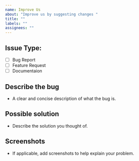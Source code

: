 ```yaml
---
name: Improve Us
about: "Improve us by suggesting changes "
title: ""
labels: ""
assignees: ""
---
```


## Issue Type:

- [ ] Bug Report
- [ ] Feature Request
- [ ] Documentaion

## **Describe the bug**

- A clear and concise description of what the bug is.

## **Possible solution**

- Describe the solution you thought of.

## **Screenshots**

- If applicable, add screenshots to help explain your problem.

